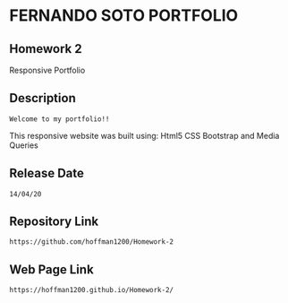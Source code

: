 # FERNANDO SOTO PORTFOLIO

## Homework 2

  Responsive Portfolio 

## Description 

	Welcome to my portfolio!!
	
  This responsive website was built using: 
  Html5
	CSS
	Bootstrap and
  Media Queries

## Release Date

	14/04/20

## Repository Link

	https://github.com/hoffman1200/Homework-2

## Web Page Link

	https://hoffman1200.github.io/Homework-2/
 

